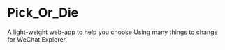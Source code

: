 # Pick_Or_Die
A light-weight web-app to help you choose
Using many things to change for WeChat Explorer.
